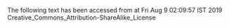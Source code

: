 The following text has been accessed from at Fri Aug 9 02:09:57 IST 2019
Creative_Commons_Attribution-ShareAlike_License
